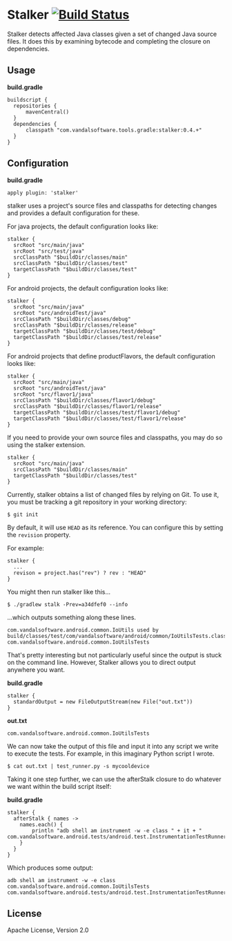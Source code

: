 Stalker [![Build Status](https://travis-ci.org/VandalSoftware/stalker.png?branch=master)](https://travis-ci.org/VandalSoftware/stalker)
=======

Stalker detects affected Java classes given a set of changed Java source files.
It does this by examining bytecode and completing the closure on dependencies.

## Usage

**build.gradle**

    buildscript {
      repositories {
          mavenCentral()
      }
      dependencies {
          classpath "com.vandalsoftware.tools.gradle:stalker:0.4.+"
      }
    }

## Configuration

**build.gradle**

    apply plugin: 'stalker'

stalker uses a project's source files and classpaths for detecting changes and provides a default configuration for these.

For java projects, the default configuration looks like:

    stalker {
      srcRoot "src/main/java"
      srcRoot "src/test/java"
      srcClassPath "$buildDir/classes/main"
      srcClassPath "$buildDir/classes/test"
      targetClassPath "$buildDir/classes/test"
    }


For android projects, the default configuration looks like:

    stalker {
      srcRoot "src/main/java"
      srcRoot "src/androidTest/java"
      srcClassPath "$buildDir/classes/debug"
      srcClassPath "$buildDir/classes/release"
      targetClassPath "$buildDir/classes/test/debug"
      targetClassPath "$buildDir/classes/test/release"
    }

For android projects that define productFlavors, the default configuration looks like:

    stalker {
      srcRoot "src/main/java"
      srcRoot "src/androidTest/java"
      srcRoot "src/flavor1/java"
      srcClassPath "$buildDir/classes/flavor1/debug"
      srcClassPath "$buildDir/classes/flavor1/release"
      targetClassPath "$buildDir/classes/test/flavor1/debug"
      targetClassPath "$buildDir/classes/test/flavor1/release"
    }


If you need to provide your own source files and classpaths, you may do so using the stalker extension.

    stalker {
      srcRoot "src/main/java"
      srcClassPath "$buildDir/classes/main"
      targetClassPath "$buildDir/classes/test"
    }

Currently, stalker obtains a list of changed files by relying on Git.
To use it, you must be tracking a git repository in your working directory:

    $ git init
    
By default, it will use `HEAD` as its reference. You can configure this by setting
the `revision` property.

For example:

    stalker {
      ...
      revison = project.has("rev") ? rev : "HEAD"
    }

You might then run stalker like this...

    $ ./gradlew stalk -Prev=a34dfef0 --info

...which outputs something along these lines.

    com.vandalsoftware.android.common.IoUtils used by build/classes/test/com/vandalsoftware/android/common/IoUtilsTests.class
    com.vandalsoftware.android.common.IoUtilsTests

That's pretty interesting but not particularly useful since the output is stuck on the command line.
However, Stalker allows you to direct output anywhere you want.

**build.gradle**

    stalker {
      standardOutput = new FileOutputStream(new File("out.txt"))
    }

**out.txt**

    com.vandalsoftware.android.common.IoUtilsTests

We can now take the output of this file and input it into any script we write to execute the tests.
For example, in this imaginary Python script I wrote.

    $ cat out.txt | test_runner.py -s mycooldevice
    
Taking it one step further, we can use the afterStalk closure to do whatever we want within the build script itself:

**build.gradle**

    stalker {
      afterStalk { names ->
        names.each() {
            println "adb shell am instrument -w -e class " + it + " com.vandalsoftware.android.tests/android.test.InstrumentationTestRunner"
        }
      }
    }

Which produces some output:

    adb shell am instrument -w -e class com.vandalsoftware.android.common.IoUtilsTests com.vandalsoftware.android.tests/android.test.InstrumentationTestRunner

## License

Apache License, Version 2.0
